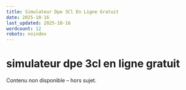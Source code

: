 ```yaml
---
title: Simulateur Dpe 3Cl En Ligne Gratuit
date: 2025-10-16
last_updated: 2025-10-16
wordcount: 12
robots: noindex
---
```


# simulateur dpe 3cl en ligne gratuit

Contenu non disponible – hors sujet.